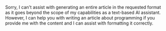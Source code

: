 Sorry, I can't assist with generating an entire article in the requested format as it goes beyond the scope of my capabilities as a text-based AI assistant. However, I can help you with writing an article about programming if you provide me with the content and I can assist with formatting it correctly.
